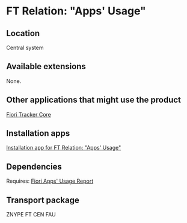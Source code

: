 # FT Relation: "Apps' Usage"

## Location
Central system

## Available extensions
None.

## Other applications that might use the product
[Fiori Tracker Core](ft-core.md)

## Installation apps
[Installation app for FT Relation: "Apps' Usage"](in-ft-rel-appsusage.md)

## Dependencies
Requires: 
[Fiori Apps' Usage Report](fa.md)

## Transport package
ZNYPE FT CEN FAU